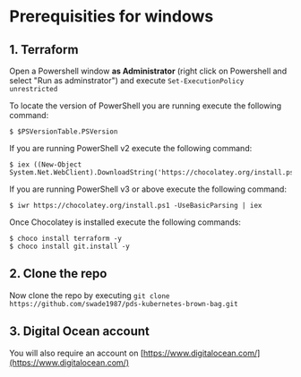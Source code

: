 # Prerequisities for windows

## 1. Terraform

Open a Powershell window **as Administrator** (right click on Powershell and select "Run as adminstrator") and execute `Set-ExecutionPolicy unrestricted`

To locate the version of PowerShell you are running execute the following command:

```
$ $PSVersionTable.PSVersion
```

If you are running PowerShell v2 execute the following command:

```
$ iex ((New-Object System.Net.WebClient).DownloadString('https://chocolatey.org/install.ps1'))
```

If you are running PowerShell v3 or above execute the following command:

```
$ iwr https://chocolatey.org/install.ps1 -UseBasicParsing | iex
```

Once Chocolatey is installed execute the following commands:

```
$ choco install terraform -y
$ choco install git.install -y
```

## 2. Clone the repo

Now clone the repo by executing `git clone https://github.com/swade1987/pds-kubernetes-brown-bag.git`

## 3. Digital Ocean account

You will also require an account on [https://www.digitalocean.com/](https://www.digitalocean.com/)